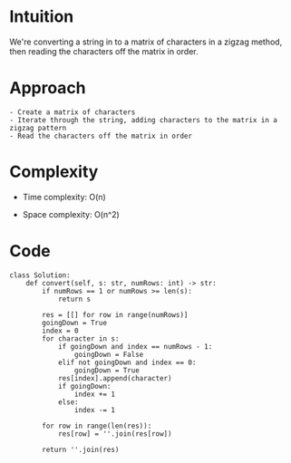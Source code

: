 # Intuition
We're converting a string in to a matrix of characters in a zigzag method, then reading the characters off the matrix in order.

# Approach
    - Create a matrix of characters
    - Iterate through the string, adding characters to the matrix in a zigzag pattern
    - Read the characters off the matrix in order

# Complexity
- Time complexity: O(n)

- Space complexity: O(n^2)

# Code
```
class Solution:
    def convert(self, s: str, numRows: int) -> str:
        if numRows == 1 or numRows >= len(s):
            return s

        res = [[] for row in range(numRows)]
        goingDown = True
        index = 0
        for character in s:
            if goingDown and index == numRows - 1:
                goingDown = False
            elif not goingDown and index == 0:
                goingDown = True
            res[index].append(character)
            if goingDown:
                index += 1
            else:
                index -= 1
        
        for row in range(len(res)):
            res[row] = ''.join(res[row])
        
        return ''.join(res)

```